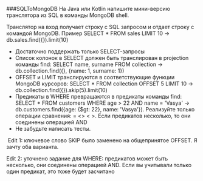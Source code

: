 ###SQLToMongoDB
На Java или Kotlin напишите мини-версию транслятора из SQL в команды MongoDB shell. ​

Транслятор на вход получает строку с SQL запросом и отдает строку с командой MongoDB. Пример SELECT * FROM sales LIMIT 10 -> db.sales.find({}).limit(10) ​

* Достаточно поддержать только SELECT-запросы
* Список колонок в SELECT должен быть транслирован в projection команды find: SELECT name, surname FROM collection -> db.collection.find({}, {name: 1, surname: 1})
* OFFSET и LIMIT транслируются в соответствующие функции MongoDB курсоров: SELECT * FROM collection OFFSET 5 LIMIT 10 -> db.collection.find({}).skip(5).limit(10)
* Предикаты в WHERE превращаются в предикаты команды find: SELECT * FROM customers WHERE age > 22 AND name = 'Vasya' -> db.customers.find({age: {$gt: 22}, name: 'Vasya'}). Реализуйте только операции сравнения: = <> < >. Если предикатов несколько, то они соединены операцией AND ​
* Не забудьте написать тесты.

​
Edit 1: ключевое слово SKIP было заменено на общепринятое OFFSET. Я зачту оба варианта.

​Edit 2: уточнено задание для WHERE: предикатов может быть несколько, они соединены операцией AND. Если вы учитывали только один предикат, это тоже будет засчитано